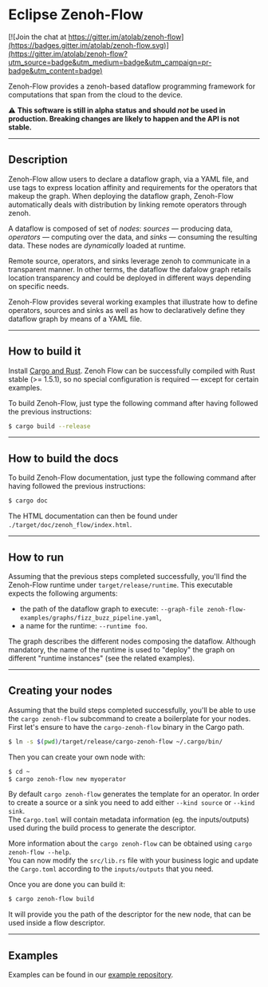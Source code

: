 # Eclipse Zenoh-Flow

[![Join the chat at https://gitter.im/atolab/zenoh-flow](https://badges.gitter.im/atolab/zenoh-flow.svg)](https://gitter.im/atolab/zenoh-flow?utm_source=badge&utm_medium=badge&utm_campaign=pr-badge&utm_content=badge)

Zenoh-Flow provides a zenoh-based dataflow programming framework for computations that span from the cloud to the device.

:warning: **This software is still in alpha status and should _not_ be used in production. Breaking changes are likely to happen and the API is not stable.**

-----------
## Description

Zenoh-Flow allow users to declare a dataflow graph, via a YAML file, and use tags to express location affinity and requirements for the operators that makeup the graph. When deploying the dataflow graph, Zenoh-Flow automatically deals with distribution by linking remote operators through zenoh.

A dataflow is composed of set of _nodes_: _sources_ — producing data, _operators_ — computing over the data, and _sinks_ — consuming the resulting data. These nodes are _dynamically_ loaded at runtime.

Remote source, operators, and sinks leverage zenoh to communicate in a transparent manner. In other terms, the dataflow the dafalow graph retails location transparency and could be deployed in different ways depending on specific needs.

Zenoh-Flow provides several working examples that illustrate how to define operators, sources and sinks as well as how to declaratively define they dataflow graph by means of a YAML file.

-----------
## How to build it

Install [Cargo and Rust](https://doc.rust-lang.org/cargo/getting-started/installation.html). Zenoh Flow can be successfully compiled with Rust stable (>= 1.5.1), so no special configuration is required — except for certain examples.

To build Zenoh-Flow, just type the following command after having followed the previous instructions:

```bash
$ cargo build --release
```


-----------
## How to build the docs

To build Zenoh-Flow documentation, just type the following command after having followed the previous instructions:

```bash
$ cargo doc
```

The HTML documentation can then be found under `./target/doc/zenoh_flow/index.html`.


-----------
## How to run

Assuming that the previous steps completed successfully, you'll find the Zenoh-Flow runtime under `target/release/runtime`. This executable expects the following arguments:

- the path of the dataflow graph to execute: `--graph-file zenoh-flow-examples/graphs/fizz_buzz_pipeline.yaml`,
- a name for the runtime: `--runtime foo`.

The graph describes the different nodes composing the dataflow. Although mandatory, the name of the runtime is used to "deploy" the graph on different "runtime instances" (see the related examples).


-----------
## Creating your nodes

Assuming that the build steps completed successfully, you'll be able to use the `cargo zenoh-flow` subcommand to create a boilerplate for your nodes.
First let's ensure to have the `cargo-zenoh-flow` binary in the Cargo path.

```bash
$ ln -s $(pwd)/target/release/cargo-zenoh-flow ~/.cargo/bin/
```

Then you can create your own node with:

```bash
$ cd ~
$ cargo zenoh-flow new myoperator
```

By default `cargo zenoh-flow` generates the template for an operator. In order to create a source or a sink you need to add either `--kind source` or `--kind sink`.\
The `Cargo.toml` will contain metadata information (eg. the inputs/outputs) used during the build process to generate the descriptor.


More information about the `cargo zenoh-flow` can be obtained using `cargo zenoh-flow --help`.\
You can now modify the `src/lib.rs` file with your business logic and update the `Cargo.toml` according to the `inputs/outputs` that you need.

Once you are done you can build it:

```bash
$ cargo zenoh-flow build
```

It will provide you the path of the descriptor for the new node, that can be used inside a flow descriptor.

-----------
## Examples

Examples can be found in our [example repository](https://github.com/atolab/zenoh-flow-examples).
